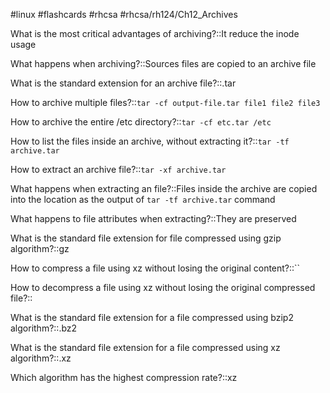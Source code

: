 #linux #flashcards #rhcsa #rhcsa/rh124/Ch12_Archives 

What is the most critical advantages of archiving?::It reduce the inode usage

What happens when archiving?::Sources files are copied to an archive file

What is the standard extension for an archive file?::.tar

How to archive multiple files?::`tar -cf output-file.tar file1 file2 file3`

How to archive the entire /etc directory?::`tar -cf etc.tar /etc`

How to list the files inside an archive, without extracting it?::`tar -tf archive.tar`

How to extract an archive file?::`tar -xf archive.tar`

What happens when extracting an file?::Files inside the archive are copied into the location as the output of `tar -tf archive.tar` command

What happens to file attributes when extracting?::They are preserved

What is the standard file extension for file compressed using gzip algorithm?::gz

How to compress a file using xz without losing the original content?::``

How to decompress a file using xz without losing the original compressed file?::

What is the standard file extension for a file compressed using bzip2 algorithm?::.bz2

What is the standard file extension for a file compressed using xz algorithm?::.xz

Which algorithm has the highest compression rate?::xz